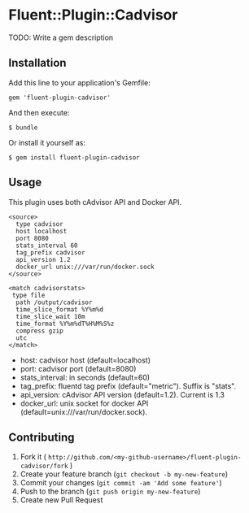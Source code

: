 # Fluent::Plugin::Cadvisor

TODO: Write a gem description

## Installation

Add this line to your application's Gemfile:

    gem 'fluent-plugin-cadvisor'

And then execute:

    $ bundle

Or install it yourself as:

    $ gem install fluent-plugin-cadvisor

## Usage

This plugin uses both cAdvisor API and Docker API.

```
<source>
  type cadvisor
  host localhost
  port 8080
  stats_interval 60
  tag_prefix cadvisor
  api_version 1.2
  docker_url unix:///var/run/docker.sock
</source>

<match cadvisorstats>
 type file
  path /output/cadvisor
  time_slice_format %Y%m%d
  time_slice_wait 10m
  time_format %Y%m%dT%H%M%S%z
  compress gzip
  utc
</match>
```

- host: cadvisor host (default=localhost)
- port: cadvisor port (default=8080)
- stats_interval: in seconds (default=60)
- tag_prefix: fluentd tag prefix (default="metric"). Suffix is "stats".
- api_version: cAdvisor API version (default=1.2). Current is 1.3
- docker_url: unix socket for docker API (default=unix:///var/run/docker.sock).

## Contributing

1. Fork it ( `http://github.com/<my-github-username>/fluent-plugin-cadvisor/fork` )
2. Create your feature branch (`git checkout -b my-new-feature`)
3. Commit your changes (`git commit -am 'Add some feature'`)
4. Push to the branch (`git push origin my-new-feature`)
5. Create new Pull Request
